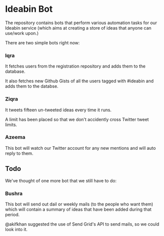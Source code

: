 # Ideabin Bot

The repository contains bots that perform various automation tasks for our Ideabin service (which aims at creating a store of ideas that anyone can use/work upon.)

There are two simple bots right now:

### Iqra

It fetches users from the registration repository and adds them to the database.

It also fetches new Github Gists of all the users tagged with #ideabin and adds them to the databse.

### Ziqra

It tweets fifteen un-tweeted ideas every time it runs.

A limit has been placed so that we don't accidently cross Twitter tweet limits.

### Azeema

This bot will watch our Twitter account for any new mentions and will auto reply to them.

## Todo

We've thought of one more bot that we still have to do:

### Bushra

This bot will send out dail or weekly mails (to the people who want them) which will contain a summary of ideas that have been added during that period.

@akifkhan suggested the use of Send Grid's API to send mails, so we could look into it.
